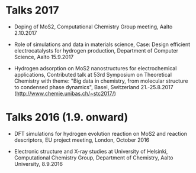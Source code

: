 # Talks 2017

* Doping of MoS2, Computational Chemistry Group meeting, Aalto 2.10.2017 

* Role of simulations and data in materials science, Case: Design efficient electrocatalysts for hydrogen production, Department of Computer Science, Aalto 15.9.2017

* Hydrogen adsorption on MoS2 nanostructures for electrochemical applications, Contributed talk at 53rd Symposium on Theoretical Chemistry with theme: "Big data in chemistry, from molecular structure to condensed phase dynamics", Basel, Switzerland 21.-25.8.2017 (http://www.chemie.unibas.ch/~stc2017/)

# Talks 2016 (1.9. onward)

* DFT simulations for hydrogen evolution reaction on MoS2 and reaction descriptors, EU project meeting, London, October 2016

* Electronic structure and X-ray studies at University of Helsinki, Computational Chemistry Group, Department of Chemistry, Aalto University, 8.9.2016
